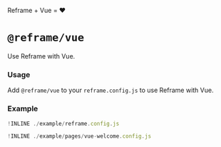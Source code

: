 Reframe + Vue = :heart:

# `@reframe/vue`

Use Reframe with Vue.

### Usage

Add `@reframe/vue` to your `reframe.config.js` to use Reframe with Vue.

### Example

~~~js
!INLINE ./example/reframe.config.js
~~~

~~~js
!INLINE ./example/pages/vue-welcome.config.js
~~~
